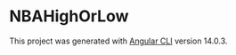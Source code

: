 # NBAHighOrLow

This project was generated with [Angular CLI](https://github.com/angular/angular-cli) version 14.0.3.
